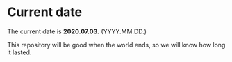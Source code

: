 # Current date

The current date is **2020.07.03.** (YYYY.MM.DD.)

This repository will be good when the world ends, so we will know how long it lasted.